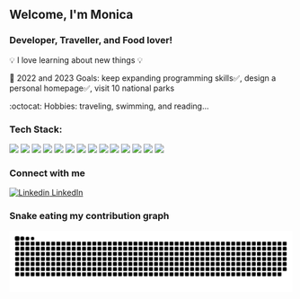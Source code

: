 ## Welcome, I'm Monica

### Developer, Traveller, and Food lover!

💡 I love learning about new things 💡

🙌 2022 and 2023 Goals: keep expanding programming skills✅, design a personal homepage✅, visit 10 national parks 

:octocat: Hobbies: traveling, swimming, and reading... 

<h3>Tech Stack:</h3>
<p>
<img src="https://img.shields.io/badge/python-3670A0?style=for-the-badge&logo=python&logoColor=ffdd54" />
<img src="https://img.shields.io/badge/Javascript-F7DF1E?style=for-the-badge&logo=javascript&logoColor=323330" />
<img src="https://img.shields.io/badge/React-23272f?style=for-the-badge&logo=react&logoColor=61DBFB" />
<img src="https://img.shields.io/badge/MongoDB-589636?style=for-the-badge&logo=mongodb&logoColor=white" />
<img src="https://img.shields.io/badge/PostgreSQL-336791?style=for-the-badge&logo=postgresql&logoColor=white" /> 
<img src="https://img.shields.io/badge/MySQL-00758F?style=for-the-badge&logo=mysql&logoColor=F29111" />
<img src="https://img.shields.io/badge/Node.js-3C873A?style=for-the-badge&logo=nodedotjs&logoColor=303030" />
<img src="https://img.shields.io/badge/Express-212427?style=for-the-badge&logo=express&logoColor=white" />
<img src="https://img.shields.io/badge/HTML5-F06529?style=for-the-badge&logo=html5&logoColor=white" />
<img src="https://img.shields.io/badge/CSS3-2965F1?style=for-the-badge&logo=css3&logoColor=white" />
<img src="https://img.shields.io/badge/Jest-C63D14?style=for-the-badge&logo=jest&logoColor=white" />
<img src="https://img.shields.io/badge/Mocha-8D6748?style=for-the-badge&logo=mocha&logoColor=white" />
<img src="https://img.shields.io/badge/Chai-8B0000?style=for-the-badge&logo=chai&logoColor=white" />
<img src="https://img.shields.io/badge/Amazon AWS-252F3E?style=for-the-badge&logo=amazonaws&logoColor=FF9900" />
</p>


### Connect with me

[![Linkedin](https://i.stack.imgur.com/gVE0j.png) LinkedIn](https://www.linkedin.com/in/monicaliuswe/)

### Snake eating my contribution graph
![snake gif](https://github.com/MonicaLiu828/MonicaLiu828/blob/output/github-contribution-grid-snake.svg)


